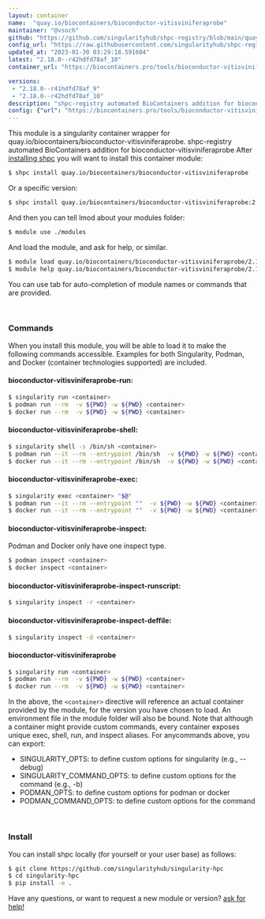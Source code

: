 ```yaml
---
layout: container
name:  "quay.io/biocontainers/bioconductor-vitisviniferaprobe"
maintainer: "@vsoch"
github: "https://github.com/singularityhub/shpc-registry/blob/main/quay.io/biocontainers/bioconductor-vitisviniferaprobe/container.yaml"
config_url: "https://raw.githubusercontent.com/singularityhub/shpc-registry/main/quay.io/biocontainers/bioconductor-vitisviniferaprobe/container.yaml"
updated_at: "2023-01-30 03:29:18.591604"
latest: "2.18.0--r42hdfd78af_10"
container_url: "https://biocontainers.pro/tools/bioconductor-vitisviniferaprobe"

versions:
 - "2.18.0--r41hdfd78af_9"
 - "2.18.0--r42hdfd78af_10"
description: "shpc-registry automated BioContainers addition for bioconductor-vitisviniferaprobe"
config: {"url": "https://biocontainers.pro/tools/bioconductor-vitisviniferaprobe", "maintainer": "@vsoch", "description": "shpc-registry automated BioContainers addition for bioconductor-vitisviniferaprobe", "latest": {"2.18.0--r42hdfd78af_10": "sha256:667649795e28da17e651475c5fbfdc4b6402fde7ef60ca4501843ea5dce00350"}, "tags": {"2.18.0--r41hdfd78af_9": "sha256:5e58ba129c86d370398090c7518d74317173ccfdf89989d237842c3f21d3e499", "2.18.0--r42hdfd78af_10": "sha256:667649795e28da17e651475c5fbfdc4b6402fde7ef60ca4501843ea5dce00350"}, "docker": "quay.io/biocontainers/bioconductor-vitisviniferaprobe"}
---
```


This module is a singularity container wrapper for quay.io/biocontainers/bioconductor-vitisviniferaprobe.
shpc-registry automated BioContainers addition for bioconductor-vitisviniferaprobe
After [installing shpc](#install) you will want to install this container module:


```bash
$ shpc install quay.io/biocontainers/bioconductor-vitisviniferaprobe
```

Or a specific version:

```bash
$ shpc install quay.io/biocontainers/bioconductor-vitisviniferaprobe:2.18.0--r42hdfd78af_10
```

And then you can tell lmod about your modules folder:

```bash
$ module use ./modules
```

And load the module, and ask for help, or similar.

```bash
$ module load quay.io/biocontainers/bioconductor-vitisviniferaprobe/2.18.0--r42hdfd78af_10
$ module help quay.io/biocontainers/bioconductor-vitisviniferaprobe/2.18.0--r42hdfd78af_10
```

You can use tab for auto-completion of module names or commands that are provided.

<br>

### Commands

When you install this module, you will be able to load it to make the following commands accessible.
Examples for both Singularity, Podman, and Docker (container technologies supported) are included.

#### bioconductor-vitisviniferaprobe-run:

```bash
$ singularity run <container>
$ podman run --rm  -v ${PWD} -w ${PWD} <container>
$ docker run --rm  -v ${PWD} -w ${PWD} <container>
```

#### bioconductor-vitisviniferaprobe-shell:

```bash
$ singularity shell -s /bin/sh <container>
$ podman run --it --rm --entrypoint /bin/sh  -v ${PWD} -w ${PWD} <container>
$ docker run --it --rm --entrypoint /bin/sh  -v ${PWD} -w ${PWD} <container>
```

#### bioconductor-vitisviniferaprobe-exec:

```bash
$ singularity exec <container> "$@"
$ podman run --it --rm --entrypoint ""  -v ${PWD} -w ${PWD} <container> "$@"
$ docker run --it --rm --entrypoint ""  -v ${PWD} -w ${PWD} <container> "$@"
```

#### bioconductor-vitisviniferaprobe-inspect:

Podman and Docker only have one inspect type.

```bash
$ podman inspect <container>
$ docker inspect <container>
```

#### bioconductor-vitisviniferaprobe-inspect-runscript:

```bash
$ singularity inspect -r <container>
```

#### bioconductor-vitisviniferaprobe-inspect-deffile:

```bash
$ singularity inspect -d <container>
```



#### bioconductor-vitisviniferaprobe

```bash
$ singularity run <container>
$ podman run --rm  -v ${PWD} -w ${PWD} <container>
$ docker run --rm  -v ${PWD} -w ${PWD} <container>
```


In the above, the `<container>` directive will reference an actual container provided
by the module, for the version you have chosen to load. An environment file in the
module folder will also be bound. Note that although a container
might provide custom commands, every container exposes unique exec, shell, run, and
inspect aliases. For anycommands above, you can export:

 - SINGULARITY_OPTS: to define custom options for singularity (e.g., --debug)
 - SINGULARITY_COMMAND_OPTS: to define custom options for the command (e.g., -b)
 - PODMAN_OPTS: to define custom options for podman or docker
 - PODMAN_COMMAND_OPTS: to define custom options for the command

<br>

### Install

You can install shpc locally (for yourself or your user base) as follows:

```bash
$ git clone https://github.com/singularityhub/singularity-hpc
$ cd singularity-hpc
$ pip install -e .
```

Have any questions, or want to request a new module or version? [ask for help!](https://github.com/singularityhub/singularity-hpc/issues)